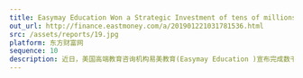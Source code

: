 ```yaml
---
title: Easymay Education Won a Strategic Investment of tens of millions of YUAN from E-House China, aiming to be the Leader in the US High-end Study Abroad Industry
out_url: http://finance.eastmoney.com/a/201901221031781536.html
src: /assets/reports/19.jpg
platform: 东方财富网
sequence: 10
description: 近日，美国高端教育咨询机构易美教育(Easymay Education )宣布完成数千万元战略投资，战略投资方是易居中国。易美教育创始人兼CEO崔易宁透露，本轮融资后易美将继续深耕美国顶尖教育资源、进一步扩大品牌建设、深化中美市场的战略布局以及完成集团化管理进程。
---
```

